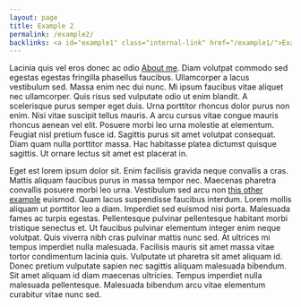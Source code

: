 ```yaml
---
layout: page
title: Example 2
permalink: /example2/
backlinks: <a id="example1" class="internal-link" href="/example1/">Example 1</a>
---
```


Lacinia quis vel eros donec ac odio <a id="about-me" class="internal-link" href="/about-me/">About me</a>. Diam volutpat commodo sed egestas egestas fringilla phasellus faucibus. Ullamcorper a lacus vestibulum sed. Massa enim nec dui nunc. Mi ipsum faucibus vitae aliquet nec ullamcorper. Quis risus sed vulputate odio ut enim blandit. A scelerisque purus semper eget duis. Urna porttitor rhoncus dolor purus non enim. Nisi vitae suscipit tellus mauris. A arcu cursus vitae congue mauris rhoncus aenean vel elit. Posuere morbi leo urna molestie at elementum. Feugiat nisl pretium fusce id. Sagittis purus sit amet volutpat consequat. Diam quam nulla porttitor massa. Hac habitasse platea dictumst quisque sagittis. Ut ornare lectus sit amet est placerat in.

Eget est lorem ipsum dolor sit. Enim facilisis gravida neque convallis a cras. Mattis aliquam faucibus purus in massa tempor nec. Maecenas pharetra convallis posuere morbi leo urna. Vestibulum sed arcu non <a id="example1" class="internal-link" href="/example1/">this other example</a> euismod. Quam lacus suspendisse faucibus interdum. Lorem mollis aliquam ut porttitor leo a diam. Imperdiet sed euismod nisi porta. Malesuada fames ac turpis egestas. Pellentesque pulvinar pellentesque habitant morbi tristique senectus et. Ut faucibus pulvinar elementum integer enim neque volutpat. Quis viverra nibh cras pulvinar mattis nunc sed. At ultrices mi tempus imperdiet nulla malesuada. Facilisis mauris sit amet massa vitae tortor condimentum lacinia quis. Vulputate ut pharetra sit amet aliquam id. Donec pretium vulputate sapien nec sagittis aliquam malesuada bibendum. Sit amet aliquam id diam maecenas ultricies. Tempus imperdiet nulla malesuada pellentesque. Malesuada bibendum arcu vitae elementum curabitur vitae nunc sed.